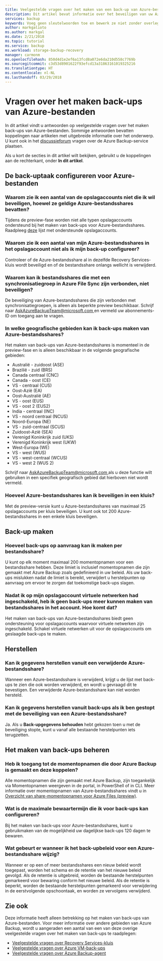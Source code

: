 ```yaml
---
title: Veelgestelde vragen over het maken van een back-up van Azure-bestanden
description: Dit artikel bevat informatie over het beveiligen van uw Azure-bestandsshares.
services: backup
keywords: Voeg geen sleutelwoorden toe en bewerk ze niet zonder overleg met uw SEO-expert.
author: markgalioto
ms.author: markgal
ms.date: 2/21/2018
ms.topic: tutorial
ms.service: backup
ms.workload: storage-backup-recovery
manager: carmonm
ms.openlocfilehash: 850d4d1e2ef6a13fcd8a072e6da210d558c7769b
ms.sourcegitcommit: c3d53d8901622f93efcd13a31863161019325216
ms.translationtype: HT
ms.contentlocale: nl-NL
ms.lasthandoff: 03/29/2018
---
```

# <a name="questions-about-backing-up-azure-files"></a>Vragen over het maken back-ups van Azure-bestanden
In dit artikel vindt u antwoorden op veelgestelde vragen over het maken back-ups van Azure-bestanden. Sommige antwoorden bevatten koppelingen naar artikelen met uitgebreide informatie over het onderwerp. U kunt ook in het [discussieforum](https://social.msdn.microsoft.com/forums/azure/home?forum=windowsazureonlinebackup) vragen over de Azure Backup-service plaatsen.

Als u kort de secties in dit artikel wilt bekijken, gebruikt u de koppelingen aan de rechterkant, onder **In dit artikel**.

## <a name="configuring-the-backup-job-for-azure-files"></a>De back-uptaak configureren voor Azure-bestanden

### <a name="why-cant-i-see-some-of-my-storage-accounts-i-want-to-protect-that-contain-valid-azure-file-shares-br"></a>Waarom zie ik een aantal van de opslagaccounts niet die ik wil beveiligen, hoewel ze geldige Azure-bestandsshares bevatten? <br/>
Tijdens de preview-fase worden niet alle typen opslagaccounts ondersteund bij het maken van back-ups voor Azure-bestandsshares. Raadpleeg [deze](troubleshoot-azure-files.md#preview-boundaries) lijst met ondersteunde opslagaccounts.

### <a name="why-cant-i-see-some-of-my-azure-file-shares-in-the-storage-account-when-im-trying-to-configure-backup-br"></a>Waarom zie ik een aantal van mijn Azure-bestandsshares in het opslagaccount niet als ik mijn back-up configureer? <br/>
Controleer of de Azure-bestandsshare al in dezelfde Recovery Services-kluis wordt beveiligd en of de bestandsshare onlangs wellicht is verwijderd.

### <a name="why-cant-i-protect-file-shares-connected-to-a-sync-group-in-azure-file-sync-br"></a>Waarom kan ik bestandsshares die met een synchronisatiegroep in Azure File Sync zijn verbonden, niet beveiligen? <br/>
De beveiliging van Azure-bestandsshares die zijn verbonden met synchronisatiegroepen, is alleen als beperkte preview beschikbaar. Schrijf naar [ AskAzureBackupTeam@microsoft.com ](email:askazurebackupteam@microsoft.com) en vermeld uw abonnements-ID om toegang aan te vragen. 

### <a name="in-which-geos-can-i-back-up-azure-file-shares-br"></a>In welke geografische gebieden kan ik back-ups maken van Azure-bestandsshares? <br/>
Het maken van back-ups van Azure-bestandsshares is momenteel in de preview-fase en is alleen beschikbaar in de volgende geografische gebieden: 
-   Australië - zuidoost (ASE) 
- Brazilië - zuid (BRS)
- Canada centraal (CNC)
-   Canada - oost (CE)
-   VS - centraal (CUS)
-   Oost-Azië (EA)
-   Oost-Australië (AE) 
-   VS - oost (EUS)
-   VS - oost 2 (EUS2)
-   India - centraal (INC) 
-   VS - noord centraal (NCUS) 
-   Noord-Europa (NE) 
-   VS - zuid-centraal (SCUS) 
-   Zuidoost-Azië (SEA)
-   Verenigd Koninkrijk zuid (UKS) 
-   Verenigd Koninkrijk west (UKW) 
-   West-Europa (WE) 
-   VS - west (WUS)
-   VS - west-centraal (WCUS)
-   VS - west 2 (WUS 2)

Schrijf naar [ AskAzureBackupTeam@microsoft.com ](email:askazurebackupteam@microsoft.com) als u deze functie wilt gebruiken in een specifiek geografisch gebied dat hierboven niet wordt vermeld.

### <a name="how-many-azure-file-shares-can-i-protect-in-a-vaultbr"></a>Hoeveel Azure-bestandsshares kan ik beveiligen in een kluis?<br/>
Met de preview-versie kunt u Azure-bestandsshares van maximaal 25 opslagaccounts per kluis beveiligen. U kunt ook tot 200 Azure-bestandsshares in een enkele kluis beveiligen. 

## <a name="backup"></a>Back-up maken

### <a name="how-many-on-demand-backups-can-i-take-per-file-share-br"></a>Hoeveel back-ups op aanvraag kan ik maken per bestandsshare? <br/>
U kunt op elk moment maximaal 200 momentopnamen voor een bestandsshare hebben. Deze limiet is inclusief momentopnamen die zijn gemaakt met Azure Backup zoals gedefinieerd in uw beleid. Als uw back-ups mislukken nadat de limiet is bereikt, verwijdert u herstelpunten op aanvraag om ervoor te zorgen dat toekomstige back-ups slagen.

### <a name="after-enabling-virtual-networks-on-my-storage-account-the-backup-of-file-shares-in-the-account-started-failing-why"></a>Nadat ik op mijn opslagaccount virtuele netwerken had ingeschakeld, heb ik geen back-ups meer kunnen maken van bestandsshares in het account. Hoe komt dat?
Het maken van back-ups van Azure-bestandsshares biedt geen ondersteuning voor opslagaccounts waarvoor virtuele netwerken zijn ingeschakeld. Schakel virtuele netwerken uit voor de opslagaccounts om geslaagde back-ups te maken. 

## <a name="restore"></a>Herstellen

### <a name="can-i-recover-from-a-deleted-azure-file-share-br"></a>Kan ik gegevens herstellen vanuit een verwijderde Azure-bestandsshare? <br/>
Wanneer een Azure-bestandsshare is verwijderd, krijgt u de lijst met back-ups te zien die ook worden verwijderd, en wordt u gevraagd dit te bevestigen. Een verwijderde Azure-bestandsshare kan niet worden hersteld.

### <a name="can-i-restore-from-backups-if-i-stopped-protection-on-an-azure-file-share-br"></a>Kan ik gegevens herstellen vanuit back-ups als ik ben gestopt met de beveiliging van een Azure-bestandsshare? <br/>
Ja. Als u **Back-upgegevens behouden** hebt gekozen toen u met de beveiliging stopte, kunt u vanaf alle bestaande herstelpunten iets terugzetten.

## <a name="manage-backup"></a>Het maken van back-ups beheren

### <a name="can-i-access-the-snapshots-taken-by-azure-backups-and-mount-it-br"></a>Heb ik toegang tot de momentopnamen die door Azure Backup is gemaakt en deze koppelen? <br/>
Alle momentopnamen die zijn gemaakt met Azure Backup, zijn toegankelijk via Momentopnamen weergeven in de portal, in PowerShell of in CLI. Meer informatie over momentopnamen van Azure-bestandsshares vindt u in [Overzicht van share-momentopnamen voor Azure Files (preview)](../storage/files/storage-snapshots-files.md).

### <a name="what-is-the-maximum-retention-i-can-configure-for-backups-br"></a>Wat is de maximale bewaartermijn die ik voor back-ups kan configureren? <br/>
Bij het maken van back-ups voor Azure-bestandsshares, kunt u gebruikmaken van de mogelijkheid uw dagelijkse back-ups 120 dagen te bewaren.

### <a name="what-happens-when-i-change-the-backup-policy-for-an-azure-file-share-br"></a>Wat gebeurt er wanneer ik het back-upbeleid voor een Azure-bestandsshare wijzig? <br/>
Wanneer er op een of meer bestandsshares een nieuw beleid wordt toegepast, worden het schema en de retentie van het nieuwe beleid gevolgd. Als de retentie is uitgebreid, worden de bestaande herstelpunten gemarkeerd voor bewaring conform het nieuwe beleid. Als de retentie is beperkt, worden de bestaande herstelpunten gemarkeerd voor verwijdering in de eerstvolgende opschoontaak, en worden ze vervolgens verwijderd.

## <a name="see-also"></a>Zie ook
Deze informatie heeft alleen betrekking op het maken van back-ups van Azure-bestanden. Voor meer informatie over andere gebieden van Azure Backup, wordt u aangeraden een aantal van een van deze overige veelgestelde vragen over het maken van back-ups te raadplegen:
-  [Veelgestelde vragen over Recovery Services-kluis](backup-azure-backup-faq.md)
-  [Veelgestelde vragen over Azure VM-back-ups](backup-azure-vm-backup-faq.md)
-  [Veelgestelde vragen over Azure Backup-agent](backup-azure-file-folder-backup-faq.md)
